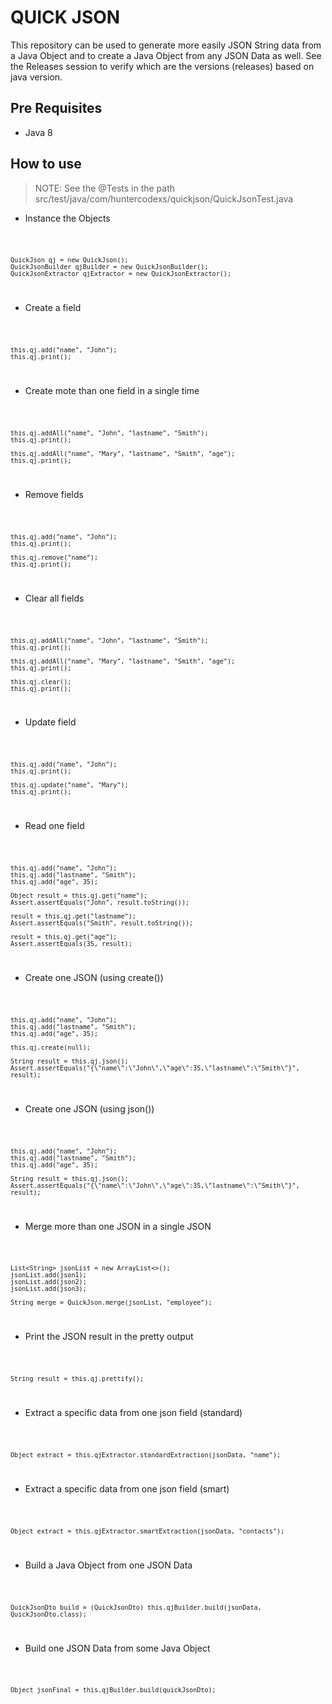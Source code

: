 # QUICK JSON

This repository can be used to generate more easily JSON String data from a Java Object and to create a Java
Object from any JSON Data as well. See the Releases session to verify which are the versions (releases) based 
on java version.

## Pre Requisites

- Java 8

## How to use

> NOTE: See the @Tests in the path src/test/java/com/huntercodexs/quickjson/QuickJsonTest.java

- Instance the Objects

<code>
    
    QuickJson qj = new QuickJson();
	QuickJsonBuilder qjBuilder = new QuickJsonBuilder();
	QuickJsonExtractor qjExtractor = new QuickJsonExtractor();

</code>

- Create a field

<code>

    this.qj.add("name", "John");
    this.qj.print();

</code>

- Create mote than one field in a single time

<code>

    this.qj.addAll("name", "John", "lastname", "Smith");
    this.qj.print();

    this.qj.addAll("name", "Mary", "lastname", "Smith", "age");
    this.qj.print();

</code>

- Remove fields

<code>

    this.qj.add("name", "John");
    this.qj.print();

    this.qj.remove("name");
    this.qj.print();

</code>

- Clear all fields

<code>

    this.qj.addAll("name", "John", "lastname", "Smith");
    this.qj.print();

    this.qj.addAll("name", "Mary", "lastname", "Smith", "age");
    this.qj.print();

    this.qj.clear();
    this.qj.print();

</code>

- Update field

<code>

    this.qj.add("name", "John");
    this.qj.print();

    this.qj.update("name", "Mary");
    this.qj.print();

</code>

- Read one field

<code>

    this.qj.add("name", "John");
    this.qj.add("lastname", "Smith");
    this.qj.add("age", 35);

    Object result = this.qj.get("name");
    Assert.assertEquals("John", result.toString());

    result = this.qj.get("lastname");
    Assert.assertEquals("Smith", result.toString());

    result = this.qj.get("age");
    Assert.assertEquals(35, result);

</code>

- Create one JSON (using create())

<code>

    this.qj.add("name", "John");
    this.qj.add("lastname", "Smith");
    this.qj.add("age", 35);

    this.qj.create(null);

    String result = this.qj.json();
    Assert.assertEquals("{\"name\":\"John\",\"age\":35,\"lastname\":\"Smith\"}", result);

</code>

- Create one JSON (using json())

<code>

    this.qj.add("name", "John");
    this.qj.add("lastname", "Smith");
    this.qj.add("age", 35);

    String result = this.qj.json();
    Assert.assertEquals("{\"name\":\"John\",\"age\":35,\"lastname\":\"Smith\"}", result);

</code>

- Merge more than one JSON in a single JSON

<code>

    List<String> jsonList = new ArrayList<>();
    jsonList.add(json1);
    jsonList.add(json2);
    jsonList.add(json3);

    String merge = QuickJson.merge(jsonList, "employee");

</code>

- Print the JSON result in the pretty output

<code>

    String result = this.qj.prettify();

</code>

- Extract a specific data from one json field (standard)

<code>

    Object extract = this.qjExtractor.standardExtraction(jsonData, "name");

</code>

- Extract a specific data from one json field (smart)

<code>

    Object extract = this.qjExtractor.smartExtraction(jsonData, "contacts");

</code>

- Build a Java Object from one JSON Data

<code>

    QuickJsonDto build = (QuickJsonDto) this.qjBuilder.build(jsonData, QuickJsonDto.class);

</code>

- Build one JSON Data from some Java Object

<code>

    Object jsonFinal = this.qjBuilder.build(quickJsonDto);

</code>

